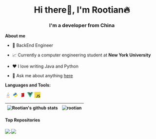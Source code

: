<h1 align="center">Hi there👋, I'm Rootian🔥</h1>

<h3 align="center">I'm a developer from China</h3>

**About me**

- 💼 BackEnd Engineer

- 📈 Currently a computer engineering student at **New York University**

- ❤️ I love writing Java and Python

- 💬 Ask me about anything [here](https://github.com/rootian/rootian/issues)



**Languages and Tools:**  

<code><img height="20" src="https://raw.githubusercontent.com/github/explore/80688e429a7d4ef2fca1e82350fe8e3517d3494d/topics/java/java.png"></code>
<code><img height="20" src="https://raw.githubusercontent.com/github/explore/80688e429a7d4ef2fca1e82350fe8e3517d3494d/topics/python/python.png"></code>
<code><img height="20" src="https://raw.githubusercontent.com/github/explore/80688e429a7d4ef2fca1e82350fe8e3517d3494d/topics/scala/scala.png"></code>
<code><img height="20" src="https://raw.githubusercontent.com/github/explore/5c058a388828bb5fde0bcafd4bc867b5bb3f26f3/topics/vue/vue.png"></code>
<code><img height="20" src="https://raw.githubusercontent.com/github/explore/80688e429a7d4ef2fca1e82350fe8e3517d3494d/topics/javascript/javascript.png"></code>    


|<img align="center" src="https://github-readme-stats.vercel.app/api?username=rootian&show_icons=true&include_all_commits=true&theme=buefy&hide_border=true" alt="Rootian's github stats" /></a> | <img align="center" src="https://github-readme-stats.vercel.app/api/top-langs/?username=rootian&hide=HTML,CSS,TSQL&layout=compact&theme=buefy&hide_border=true" alt="rootian"/></a> |
| ------------- | ------------- |

#### Top Repositories


<a href="https://github.com/Rootian/Herviz">
  <img align="center" src="https://github-readme-stats.vercel.app/api/pin/?username=Rootian&repo=Herviz&theme=buefy" />
</a>
<a href="https://github.com/Rootian/Herviz-admin">
  <img align="center" src="https://github-readme-stats.vercel.app/api/pin/?username=rootian&repo=Herviz-admin&theme=buefy" />
</a>

<br />
<br />

<!-- <a href="https://twitter.com/anuraghazru">
  <img align="right" alt="Anurag Hazra | Twitter" width="21px" src="https://raw.githubusercontent.com/anuraghazra/anuraghazra/master/assets/twitter.svg" />
</a>
<a href="https://codesandbox.io/u/anuraghazra">
  <img align="right" alt="Anurag Hazra | CodeSandbox" width="20px" src="https://raw.githubusercontent.com/anuraghazra/anuraghazra/master/assets/codesandbox.svg" />
</a> -->

